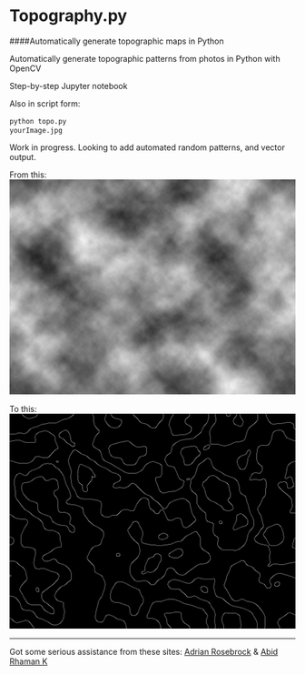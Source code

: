# Topography.py
####Automatically generate topographic maps in Python

Automatically generate topographic patterns from photos in Python with OpenCV

Step-by-step Jupyter notebook

Also in script form: <pre><code>python topo.py yourImage.jpg</code></pre>

Work in progress.  Looking to add automated random patterns, and vector output. 

From this:
![clouds image](/clouds.jpg)

To this:
![topo image](/topo_image.png)

*** 
Got some serious assistance from these sites: 
[Adrian Rosebrock](http://www.pyimagesearch.com/2015/04/06/zero-parameter-automatic-canny-edge-detection-with-python-and-opencv/)
& [Abid Rhaman K](http://stackoverflow.com/a/11072667/4654968)
